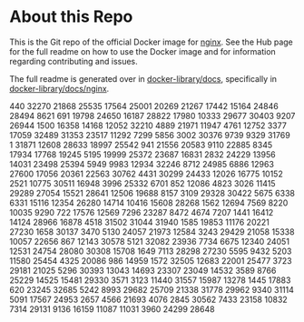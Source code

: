 # About this Repo

This is the Git repo of the official Docker image for [nginx](https://registry.hub.docker.com/_/nginx/). See the
Hub page for the full readme on how to use the Docker image and for information
regarding contributing and issues.

The full readme is generated over in [docker-library/docs](https://github.com/docker-library/docs),
specifically in [docker-library/docs/nginx](https://github.com/docker-library/docs/tree/master/nginx).

440
32270
21868
25535
17564
25001
20269
21267
17442
15164
24846
28494
8621
691
19798
24650
16187
28822
17980
10333
29677
30403
9207
26944
1500
16358
14168
12052
32210
4889
21971
11947
4761
12752
3377
17059
32489
31353
23517
11292
7299
5856
3002
30376
9739
9329
31769
1
31871
12608
28633
18997
25542
941
21556
20583
9110
22885
8345
17934
17768
19245
5195
19999
25372
23687
16831
2832
24229
13956
14031
23498
25394
5949
9983
12934
32246
8712
24985
6886
12963
27600
17056
20361
22563
30762
4431
30299
24433
12026
16775
10152
2521
10775
30511
16948
3996
25332
6701
852
12086
4823
3026
11415
29289
27054
15521
28641
12506
19688
8157
3109
29328
30422
5675
6338
6331
15116
12354
26280
14714
10416
15608
28268
1562
12694
7569
8220
10035
9290
722
17576
12569
7296
23287
8472
4674
7207
1441
16412
14124
28966
16878
4518
31502
31044
31940
1585
19853
11176
20221
27230
1658
30137
3470
5130
24057
21973
12584
3243
29429
21058
15338
10057
22656
867
12143
30578
5121
32082
23936
7734
6675
12340
24051
12531
24754
28080
30308
15708
1649
7113
28298
27230
5595
9432
5203
11580
25454
4325
20086
986
14959
1572
32505
12683
22001
25477
3723
29181
21025
5296
30393
13043
14693
23307
23049
14532
3589
8766
25229
14525
15481
29330
3571
3123
11440
31557
15987
13278
1445
17883
620
23245
32685
5242
8993
29682
25709
21338
31778
29962
9340
31114
5091
17567
24953
2657
4566
21693
4076
2845
30562
7433
23158
10832
7314
29131
9136
16159
11087
11031
3960
24299
28648
